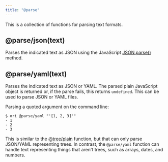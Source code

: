 ```yaml
---
title: "@parse"
---
```


This is a collection of functions for parsing text formats.

<a name="json"></a>

## @parse/json(text)

Parses the indicated text as JSON using the JavaScript [JSON.parse()](https://developer.mozilla.org/en-US/docs/Web/JavaScript/Reference/Global_Objects/JSON/parse) method.

<a name="yaml"></a>

## @parse/yaml(text)

Parses the indicated text as JSON or YAML. The parsed plain JavaScript object is returned or, if the parse fails, this returns `undefined`. This can be used to parse JSON or YAML files.

Parsing a quoted argument on the command line:

```console assert: true, path: files
$ ori @parse/yaml "'[1, 2, 3]'"
- 1
- 2
- 3
```

This is similar to the [@tree/plain](@tree.html#plain) function, but that can only parse JSON/YAML representing trees. In contrast, the `@parse/yaml` function can handle text representing things that aren't trees, such as arrays, dates, and numbers.
